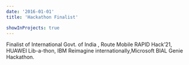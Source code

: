 ```yaml
---
date: '2016-01-01'
title: 'Hackathon Finalist'

showInProjects: true
---
```


Finalist of International Govt. of India , Route Mobile RAPID Hack’21, HUAWEI Lib-a-thon, IBM Reimagine internationally,Microsoft BIAL Genie Hackathon.
